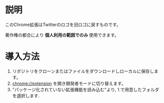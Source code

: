 # 説明
このChrome拡張はTwitterのロゴを旧ロゴに戻すものです。

著作権の都合により **個人利用の範囲でのみ** 使用できます。

# 導入方法
1. リポジトリをクローンまたはファイルをダウンロードしローカルに保存します。
2. <chrome://extension> を開き開発者モードに切り替えます。
3. "パッケージ化されていない拡張機能を読み込む"より, 1.で用意したフォルダを選択します.